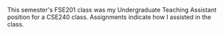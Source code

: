 This semester's FSE201 class was my Undergraduate Teaching Assistant position for a CSE240 class. Assignments indicate how I assisted in the class.